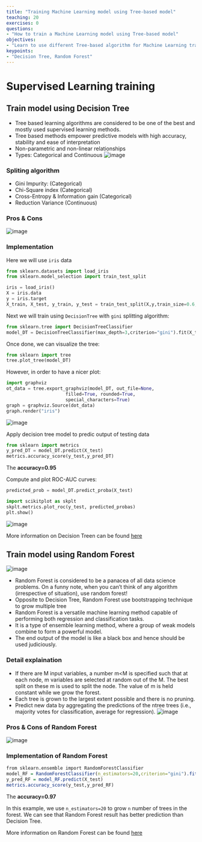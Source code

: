 ```yaml
---
title: "Training Machine Learning model using Tree-based model"
teaching: 20
exercises: 0
questions:
- "How to train a Machine Learning model using Tree-based model"
objectives:
- "Learn to use different Tree-based algorithm for Machine Learning training"
keypoints:
- "Decision Tree, Random Forest"
---
```

# Supervised Learning training

## Train model using Decision Tree
-   Tree based learning algorithms are considered to be one of the best and mostly used supervised learning methods.
-   Tree based methods empower predictive models with high accuracy, stability and ease of interpretation
-   Non-parametric and non-linear relationships
-   Types: Categorical and Continuous
![image](https://user-images.githubusercontent.com/43855029/114233972-198a7280-994c-11eb-9f4f-da4ed958961e.png)

### Spliting algorithm
- Gini Impurity: (Categorical)
- Chi-Square index (Categorical)
- Cross-Entropy & Information gain (Categorical)
- Reduction Variance (Continuous)

### Pros & Cons
![image](https://user-images.githubusercontent.com/43855029/114234120-548ca600-994c-11eb-889e-e8ec6d313e52.png)

### Implementation
Here we will use `iris` data
```python
from sklearn.datasets import load_iris
from sklearn.model_selection import train_test_split

iris = load_iris()
X = iris.data
y = iris.target
X_train, X_test, y_train, y_test = train_test_split(X,y,train_size=0.6,random_state=123)
```
Next we will train using `DecisionTree` with `gini` splitting algorithm:
```python
from sklearn.tree import DecisionTreeClassifier
model_DT = DecisionTreeClassifier(max_depth=3,criterion="gini").fit(X_train,y_train)
```
Once done, we can visualize the tree:
```python
from sklearn import tree
tree.plot_tree(model_DT)
```
However, in order to have a nicer plot:
```python
import graphviz
ot_data = tree.export_graphviz(model_DT, out_file=None,                      
                      filled=True, rounded=True,  
                      special_characters=True)  
graph = graphviz.Source(dot_data) 
graph.render("iris") 
```
![image](https://user-images.githubusercontent.com/43855029/115074998-6f20cb00-9ec8-11eb-9dfd-ff747655ff6a.png)


Apply decision tree model to predic output of testing data
```python
from sklearn import metrics
y_pred_DT = model_DT.predict(X_test)
metrics.accuracy_score(y_test,y_pred_DT)
```
The **accuracy=0.95**

Compute and plot ROC-AUC curves:

```python
predicted_prob = model_DT.predict_proba(X_test)

import scikitplot as skplt
skplt.metrics.plot_roc(y_test, predicted_probas)
plt.show()
```

![image](https://user-images.githubusercontent.com/43855029/120721080-25ea0200-c49b-11eb-9808-692c462bf288.png)


More information on Decision Treen can be found [here](https://scikit-learn.org/stable/modules/generated/sklearn.tree.DecisionTreeClassifier.html)


## Train model using Random Forest
![image](https://user-images.githubusercontent.com/43855029/115076000-f3278280-9ec9-11eb-89b4-b07f3713b105.png)

- Random Forest is considered to be a panacea of all data science problems. On a funny note, when you can’t think of any algorithm (irrespective of situation), use random forest!
- Opposite to Decision Tree, Random Forest use bootstrapping technique to grow multiple tree
- Random Forest is a versatile machine learning method capable of performing both regression and classification tasks. 
- It is a type of ensemble learning method, where a group of weak models combine to form a powerful model.
- The end output of the model is like a black box and hence should be used judiciously.
### Detail explaination
- If there are M input variables, a number m<M is specified such that at each node, m variables are selected at random out of the M. The best split on these m is used to split the node. The value of m is held constant while we grow the forest.
- Each tree is grown to the largest extent possible and  there is no pruning.
- Predict new data by aggregating the predictions of the ntree trees (i.e., majority votes for classification, average for regression).
![image](https://user-images.githubusercontent.com/43855029/114235192-d16c4f80-994d-11eb-9732-571463c2f3f5.png)

### Pros & Cons of Random Forest
![image](https://user-images.githubusercontent.com/43855029/114235213-daf5b780-994d-11eb-83f8-ac7520749dbe.png)

### Implementation of Random Forest

```r
from sklearn.ensemble import RandomForestClassifier
model_RF = RandomForestClassifier(n_estimators=20,criterion="gini").fit(X_train,y_train)
y_pred_RF = model_RF.predict(X_test)
metrics.accuracy_score(y_test,y_pred_RF)
```
The **accuracy=0.97**

In this example, we use `n_estimators=20` to grow `n` number of trees in the forest.
We can see that Random Forest result has better prediction than Decision Tree.

More information on Random Forest can be found [here](https://scikit-learn.org/stable/modules/generated/sklearn.ensemble.RandomForestClassifier.html?highlight=random#sklearn.ensemble.RandomForestClassifier)
